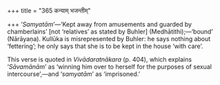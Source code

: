 +++
title = "365 कन्याम् भजन्तीम्"

+++
‘*Samyatām*’—‘Kept away from amusements and guarded by chamberlains’
\[not ‘relatives’ as stated by Buhler\] (Medhātithi);—‘bound’
(Nārāyaṇa). Kullūka is misrepresented by Buhler: he says nothing about
‘fettering’; he only says that she is to be kept in the house ‘with
care’.

This verse is quoted in *Vivādaratnākara* (p. 404), which explains
‘*Sāvamānām*’ as ‘winning him over to herself for the purposes of sexual
intercourse’,—and ‘*samyatām*’ as ‘imprisoned.’


